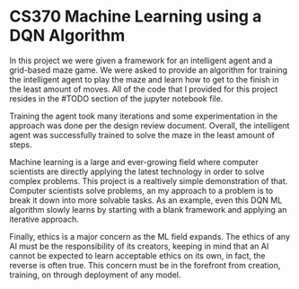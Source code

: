 # CS370 Machine Learning using a DQN Algorithm

In this project we were given a framework for an intelligent agent and a grid-based maze game. We were asked to provide an algorithm for training the intelligent agent to play the maze and learn how to get to the finish in the least amount of moves. All of the code that I provided for this project resides in the #TODO section of the jupyter notebook file.

Training the agent took many iterations and some experimentation in the approach was done per the design review document. Overall, the intelligent agent was successfully trained to solve the maze in the least amount of steps.

Machine learning is a large and ever-growing field where computer scientists are directly applying the latest technology in order to solve complex problems. This project is a realtively simple demonstration of that. Computer scientists solve problems, an my approach to a problem is to break it down into more solvable tasks. As an example, even this DQN ML algorithm slowly learns by starting with a blank framework and applying an iterative approach.

Finally, ethics is a major concern as the ML field expands. The ethics of any AI must be the responsibility of its creators, keeping in mind that an AI cannot be expected to learn acceptable ethics on its own, in fact, the reverse is often true. This concern must be in the forefront from creation, training, on through deployment of any model.
